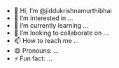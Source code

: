 - 👋 Hi, I’m @jiddukrishnamurthibhai
- 👀 I’m interested in ...
- 🌱 I’m currently learning ...
- 💞️ I’m looking to collaborate on ...
- 📫 How to reach me ...
- 😄 Pronouns: ...
- ⚡ Fun fact: ...

<!---
jiddukrishnamurthibhai/jiddukrishnamurthibhai is a ✨ special ✨ repository because its `README.md` (this file) appears on your GitHub profile.
You can click the Preview link to take a look at your changes.
--->
